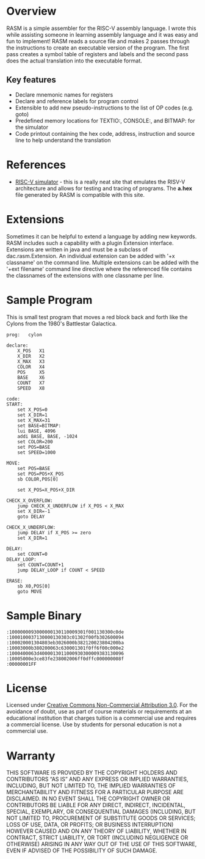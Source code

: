 # Overview
RASM is a simple assembler for the RISC-V assembly language.  I wrote this while assisting someone in learning assembly language and it was easy and fun to implement!  RASM reads a source file and makes 2 passes through the instructions to create an executable version of the program.  The first pass creates a symbol table of registers and labels and the second pass does the actual translation into the executable format.

## Key features
* Declare mnemonic names for registers
* Declare and reference labels for program control
* Extensible to add new pseudo-instructions to the list of OP codes (e.g. goto)
* Predefined memory locations for TEXTIO:, CONSOLE:, and  BITMAP: for the simulator
* Code printout containing the hex code, address, instruction and source line to help understand the translation 

# References
* [RISC-V simulator](http://tice.sea.eseo.fr/riscv/) - this is a really neat site that emulates the RISV-V architecture and allows for testing and tracing of programs.  The **a.hex** file generated by RASM is compatible with this site.

# Extensions
Sometimes it can be helpful to extend a language by adding new keywords.  RASM includes such a capability with a plugin Extension interface.  Extensions are written in java and must be a subclass of dac.rasm.Extension.  An individual extension can be added with '+x classname' on the command line. Multiple extensions can be added with the '+ext filename' command line directive where the referenced file contains the classnames of the extensions with one classname per line.

# Sample Program
This is small test program that moves a red block back and forth like the Cylons from the 1980's Battlestar Galactica.

```
prog:	cylon

declare:
	X_POS	X1
	X_DIR	X2
	X_MAX	X3
	COLOR	X4
	POS		X5
	BASE	X6
	COUNT	X7
	SPEED	X8

code:
START:
	set X_POS=0
	set X_DIR=1
	set X_MAX=31
	set BASE=BITMAP:
	lui BASE, 4096
	addi BASE, BASE, -1024
	set COLOR=200
	set POS=BASE
	set SPEED=1000
	
MOVE:
	set POS=BASE
	set POS=POS+X_POS
	sb COLOR,POS[0]	
	
	set X_POS=X_POS+X_DIR
	
CHECK_X_OVERFLOW:
	jump CHECK_X_UNDERFLOW if X_POS < X_MAX
	set X_DIR=-1
	goto DELAY
	
CHECK_X_UNDERFLOW:
	jump DELAY if X_POS >= zero
	set X_DIR=1
	
DELAY:
	set COUNT=0
DELAY_LOOP:
	set COUNT=COUNT+1
	jump DELAY_LOOP if COUNT < SPEED
	
ERASE:
	sb X0,POS[0]
	goto MOVE
```

# Sample Binary
```
:1000000093000000130110009301f001130300c0de
:1000100037130000130303c01302f00fb302600094
:100020001304803eb3026000b382120023804200ba
:10003000b380200063c630001301f0ff6f00c000e2
:1000400063d4000013011000930300009383130096
:10005000e3ce83fe238002006ff0dffc000000008f
:00000001FF
```
# License
Licensed under [Creative Commons Non-Commercial Attribution 3.0](https://creativecommons.org/licenses/by-nc/3.0/legalcode).  For the avoidance of doubt, use as part of course materials or requirements at an educational institution that charges tuition is a commercial use and requires a commercial license.  Use by students for personal education is not a commercial use.  

# Warranty
THIS SOFTWARE IS PROVIDED BY THE COPYRIGHT HOLDERS AND CONTRIBUTORS “AS IS” AND ANY EXPRESS OR IMPLIED WARRANTIES, INCLUDING, BUT NOT LIMITED TO, THE IMPLIED WARRANTIES OF MERCHANTABILITY AND FITNESS FOR A PARTICULAR PURPOSE ARE DISCLAIMED. IN NO EVENT SHALL THE COPYRIGHT OWNER OR CONTRIBUTORS BE LIABLE FOR ANY DIRECT, INDIRECT, INCIDENTAL, SPECIAL, EXEMPLARY, OR CONSEQUENTIAL DAMAGES (INCLUDING, BUT NOT LIMITED TO, PROCUREMENT OF SUBSTITUTE GOODS OR SERVICES; LOSS OF USE, DATA, OR PROFITS; OR BUSINESS INTERRUPTION) HOWEVER CAUSED AND ON ANY THEORY OF LIABILITY, WHETHER IN CONTRACT, STRICT LIABILITY, OR TORT (INCLUDING NEGLIGENCE OR OTHERWISE) ARISING IN ANY WAY OUT OF THE USE OF THIS SOFTWARE, EVEN IF ADVISED OF THE POSSIBILITY OF SUCH DAMAGE.
